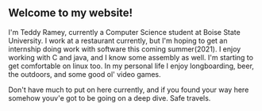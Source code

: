 ## Welcome to my website!

I'm Teddy Ramey, currently a Computer Science student at Boise State University. I work at a restaurant currently, but I'm hoping to get an internship doing work with software this coming summer(2021). I enjoy working with C and java, and I know some assembly as well. I'm starting to get comfortable on linux too. In my personal life I enjoy longboarding, beer, the outdoors, and some good ol' video games.

Don't have much to put on here currently, and if you found your way here somehow youv'e got to be going on a deep dive. Safe travels.
